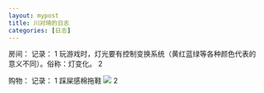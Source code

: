 ```yaml
---
layout: mypost
title: 川对琦的日志
categories: [日志]
---
```


房间：
	记录： 
	1 玩游戏时，灯光要有控制变换系统（黄红蓝绿等各种颜色代表的意义不同）。俗称：灯变化。
	2 

购物：
	记录：
	1 踩屎感棉拖鞋 
	<img src="https://deoncn.github.io/posts/2022/01/07/QQ截图20220107194621.png">
	2 